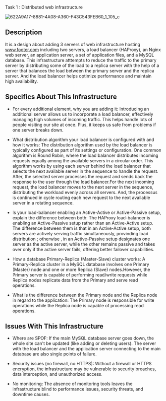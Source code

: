 Task 1 : Distributed web infrastructure

![622A9A17-8881-4A08-A360-F43C543FEB60_1_105_c](https://github.com/flamonrose23/alx-system_engineering-devops/assets/128868164/33eab26c-a7d1-489a-bbd8-91eabdb187b4)

## Description ##

It is a design about adding 3 servers of web infrastructure hosting www.footer.com including two servers, a load balancer (HAProxy), an Nginx web server, an application server, a set of application files, and a MySQL database. This infrastructure atttempts to reduce the traffic to the primary server by distributing some of the load to a replica server with the help of a server that balances the load between the primary server and the replica server.
And the load balancer helps optimize performance and maintain high availability.

## Specifics About This Infrastructure ##

* For every additional element, why you are adding it:
Introducing an additional server allows us to incorporate a load balancer, effectively managing high volumes of incoming traffic. This helps handle lots of people visiting our site at once. Plus, it keeps us safe from problems if one server breaks down.

* What distribution algorithm your load balancer is configured with and how it works:
The distribution algorithm used by the load balancer is typically configured as part of its settings or configuration. One common algorithm is Round Robin, where the load balancer distributes incoming requests equally among the available servers in a circular order.
This algorithm works by using each server behind the load balancer that selects the next available server in the sequence to handle the request. After, the selected server processes the request and sends back the response to the user through the load balancer.For the next incoming request, the load balancer moves to the next server in the sequence, distributing the workload evenly across all servers.
And, the processus is continued in cycle routing each new request to the next available server in a rotating sequence.

* Is your load-balancer enabling an Active-Active or Active-Passive setup, explain the difference between both:
The HAProxy load-balancer is enabling an Active-Passive setup rather than an Active-Active setup. The difference between them is that in an Active-Active setup, both servers are actively serving traffic simultaneously, provinding load distribution ; otherwise , in an Active-Passive setup designates one server as the active server, while the other remains passive and takes over only if the active server fails, offering better failover capabilities.

* How a database Primary-Replica (Master-Slave) cluster works:
A Primary-Replica cluster in a MySQL database involves one Primary (Master) node and one or more Replica (Slave) nodes.However, the Primary server is capable of performing read/write requests while Replica nodes replicate data from the Primary and serve read operations.

* What is the difference between the Primary node and the Replica node in regard to the application:
The Primary node is responsible for write operations while the Replica node is capable of processing read operations.

## Issues With This Infrastructure ##

* Where are SPOF:
If the main MySQL database server goes down, the whole site can't be updated (like adding or deleting users). The server with the load balancer and the application server connecting to the main database are also single points of failure.

* Security issues (no firewall, no HTTPS):
Without a firewall or HTTPS encryption, the infrastructure may be vulnerable to security breaches, data interception, and unauthorized access. 

* No monitoring:
The absence of monitoring tools leaves the infrastructure blind to performance issues, security threats, and downtime causes.

